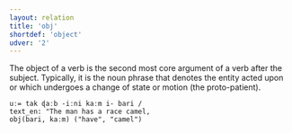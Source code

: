 ```yaml
---
layout: relation
title: 'obj'
shortdef: 'object'
udver: '2'
---
```


The object of a verb is the second most core argument of a verb after the subject. 
Typically, it is the noun phrase that denotes the entity acted upon or which undergoes a change of state or motion (the proto-patient).

~~~ sdparse
uː= tak ɖaːb -iːni kaːm i- bari /
text_en: "The man has a race camel,
obj(bari, kaːm) ("have", "camel")
~~~
<!-- Interlanguage links updated Po 6. listopadu 2023, 21:43:13 CET -->
